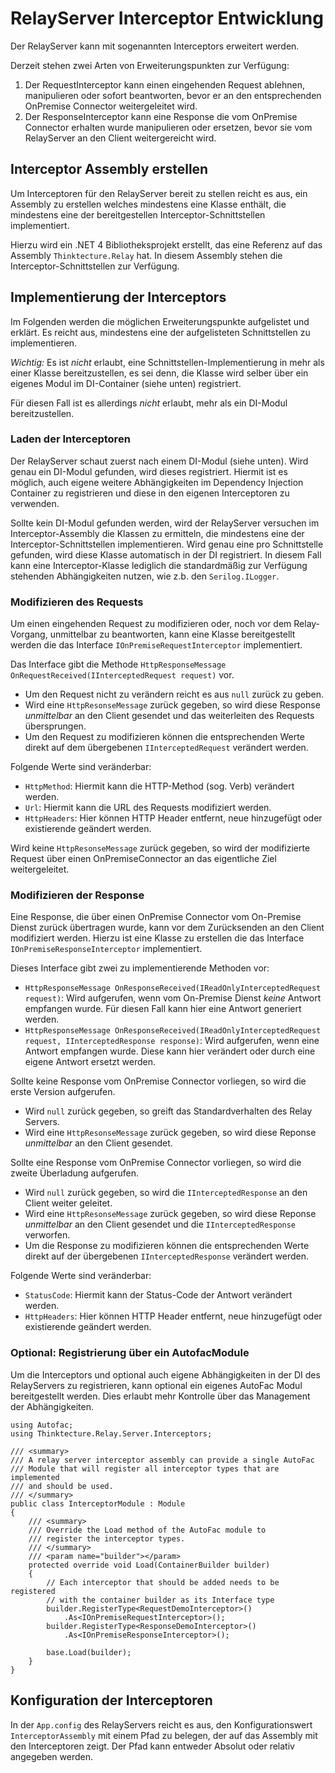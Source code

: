 # RelayServer Interceptor Entwicklung

Der RelayServer kann mit sogenannten Interceptors erweitert werden.

Derzeit stehen zwei Arten von Erweiterungspunkten zur Verfügung:

1. Der RequestInterceptor kann einen eingehenden Request ablehnen, manipulieren oder sofort beantworten, bevor er an den entsprechenden OnPremise Connector weitergeleitet wird.
1. Der ResponseInterceptor kann eine Response die vom OnPremise Connector erhalten wurde manipulieren oder ersetzen, bevor sie vom RelayServer an den Client weitergereicht wird.

## Interceptor Assembly erstellen

Um Interceptoren für den RelayServer bereit zu stellen reicht es aus, ein Assembly zu erstellen welches mindestens eine Klasse enthält, die mindestens eine der bereitgestellen Interceptor-Schnittstellen implementiert.

Hierzu wird ein .NET 4 Bibliotheksprojekt erstellt, das eine Referenz auf das Assembly `Thinktecture.Relay` hat. In diesem Assembly stehen die Interceptor-Schnittstellen zur Verfügung.

## Implementierung der Interceptors

Im Folgenden werden die möglichen Erweiterungspunkte aufgelistet und erklärt. Es reicht aus, mindestens eine der aufgelisteten Schnittstellen zu implementieren.

_Wichtig:_ Es ist _nicht_ erlaubt, eine Schnittstellen-Implementierung in mehr als einer Klasse bereitzustellen, es sei denn, die Klasse wird selber über ein eigenes Modul im DI-Container (siehe unten) registriert.

Für diesen Fall ist es allerdings _nicht_ erlaubt, mehr als ein DI-Modul bereitzustellen.

### Laden der Interceptoren

Der RelayServer schaut zuerst nach einem DI-Modul (siehe unten). Wird genau ein DI-Modul gefunden, wird dieses registriert. Hiermit ist es möglich, auch eigene weitere Abhängigkeiten im Dependency Injection Container zu registrieren und diese in den eigenen Interceptoren zu verwenden.

Sollte kein DI-Modul gefunden werden, wird der RelayServer versuchen im Interceptor-Assembly die Klassen zu ermitteln, die mindestens eine der Interceptor-Schnittstellen implementieren. Wird genau eine pro Schnittstelle gefunden, wird diese Klasse automatisch in der DI registriert.
In diesem Fall kann eine Interceptor-Klasse lediglich die standardmäßig zur Verfügung stehenden Abhängigkeiten nutzen, wie z.b. den `Serilog.ILogger`.


### Modifizieren des Requests

Um einen eingehenden Request zu modifizieren oder, noch vor dem Relay-Vorgang, unmittelbar zu beantworten, kann eine Klasse bereitgestellt werden die das Interface `IOnPremiseRequestInterceptor` implementiert.

Das Interface gibt die Methode `HttpResponseMessage OnRequestReceived(IInterceptedRequest request)` vor.

- Um den Request nicht zu verändern reicht es aus `null` zurück zu geben.
- Wird eine `HttpResonseMessage` zurück gegeben, so wird diese Response *unmittelbar* an den Client gesendet und das weiterleiten des Requests übersprungen.
- Um den Request zu modifizieren können die entsprechenden Werte direkt auf dem übergebenen `IInterceptedRequest` verändert werden.

Folgende Werte sind veränderbar:
  - `HttpMethod`: Hiermit kann die HTTP-Method (sog. Verb) verändert werden.
  - `Url`: Hiermit kann die URL des Requests modifiziert werden.
  - `HttpHeaders`: Hier können HTTP Header entfernt, neue hinzugefügt oder existierende geändert werden.

Wird keine `HttpResonseMessage` zurück gegeben, so wird der modifizierte Request über einen OnPremiseConnector an das eigentliche Ziel weitergeleitet.

### Modifizieren der Response

Eine Response, die über einen OnPremise Connector vom On-Premise Dienst zurück übertragen wurde, kann vor dem Zurücksenden an den Client modifiziert werden. Hierzu ist eine Klasse zu erstellen die das Interface `IOnPremiseResponseInterceptor` implementiert.

Dieses Interface gibt zwei zu implementierende Methoden vor:

  * `HttpResponseMessage OnResponseReceived(IReadOnlyInterceptedRequest request)`: Wird aufgerufen, wenn vom On-Premise Dienst *keine* Antwort empfangen wurde. Für diesen Fall kann hier eine Antwort generiert werden.
  * `HttpResponseMessage OnResponseReceived(IReadOnlyInterceptedRequest request, IInterceptedResponse response)`: Wird aufgerufen, wenn eine Antwort empfangen wurde. Diese kann hier verändert oder durch eine eigene Antwort ersetzt werden.

Sollte keine Response vom OnPremise Connector vorliegen, so wird die erste Version aufgerufen.

- Wird `null` zurück gegeben, so greift das Standardverhalten des Relay Servers.
- Wird eine `HttpResonseMessage` zurück gegeben, so wird diese Reponse *unmittelbar* an den Client gesendet.

Sollte eine Response vom OnPremise Connector vorliegen, so wird die zweite Überladung aufgerufen.

- Wird `null` zurück gegeben, so wird die `IInterceptedResponse` an den Client weiter geleitet.
- Wird eine `HttpResonseMessage` zurück gegeben, so wird diese Reponse *unmittelbar* an den Client gesendet und die `IInterceptedResponse` verworfen.
- Um die Response zu modifizieren können die entsprechenden Werte direkt auf der übergebenen `IInterceptedResponse` verändert werden.

Folgende Werte sind veränderbar:
  - `StatusCode`: Hiermit kann der Status-Code der Antwort verändert werden.
  - `HttpHeaders`: Hier können HTTP Header entfernt, neue hinzugefügt oder existierende geändert werden.

### Optional: Registrierung über ein AutofacModule

Um die Interceptors und optional auch eigene Abhängigkeiten in der DI des RelayServers zu registrieren, kann optional ein eigenes AutoFac Modul bereitgestellt werden. Dies erlaubt mehr Kontrolle über das Management der Abhängigkeiten.

```
using Autofac;
using Thinktecture.Relay.Server.Interceptors;

/// <summary>
/// A relay server interceptor assembly can provide a single AutoFac
/// Module that will register all interceptor types that are implemented
/// and should be used.
/// </summary>
public class InterceptorModule : Module
{
	/// <summary>
	/// Override the Load method of the AutoFac module to
	/// register the interceptor types.
	/// </summary>
	/// <param name="builder"></param>
	protected override void Load(ContainerBuilder builder)
	{
		// Each interceptor that should be added needs to be registered
		// with the container builder as its Interface type
		builder.RegisterType<RequestDemoInterceptor>()
			.As<IOnPremiseRequestInterceptor>();
		builder.RegisterType<ResponseDemoInterceptor>()
			.As<IOnPremiseResponseInterceptor>();

		base.Load(builder);
	}
}
```

## Konfiguration der Interceptoren

In der `App.config` des RelayServers reicht es aus, den Konfigurationswert `InterceptorAssembly` mit einem Pfad zu belegen, der auf das Assembly mit den Interceptoren zeigt. Der Pfad kann entweder Absolut oder relativ angegeben werden.
